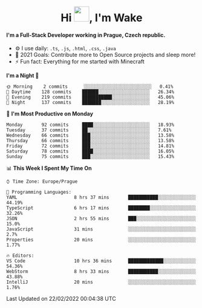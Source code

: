 <h1 align="center">Hi <img src="https://raw.githubusercontent.com/MrWakeCZ/MrWakeCZ/master/Hi.gif" width="40px" />, I'm Wake</h1>

#### I'm a Full-Stack Developer working in Prague, Czech republic.
- ⚙️ I use daily: `.ts`, `.js`, `.html`, `.css`, `.java`
- 🥅 2021 Goals: Contribute more to Open Source projects and sleep more!
- ⚡ Fun fact: Everything for me started with Minecraft

<!--START_SECTION:waka-->
**I'm a Night 🦉** 

```text
🌞 Morning    2 commits      ░░░░░░░░░░░░░░░░░░░░░░░░░   0.41% 
🌆 Daytime    128 commits    ██████░░░░░░░░░░░░░░░░░░░   26.34% 
🌃 Evening    219 commits    ███████████░░░░░░░░░░░░░░   45.06% 
🌙 Night      137 commits    ███████░░░░░░░░░░░░░░░░░░   28.19%

```
📅 **I'm Most Productive on Monday** 

```text
Monday       92 commits     ████░░░░░░░░░░░░░░░░░░░░░   18.93% 
Tuesday      37 commits     ██░░░░░░░░░░░░░░░░░░░░░░░   7.61% 
Wednesday    66 commits     ███░░░░░░░░░░░░░░░░░░░░░░   13.58% 
Thursday     66 commits     ███░░░░░░░░░░░░░░░░░░░░░░   13.58% 
Friday       72 commits     ███░░░░░░░░░░░░░░░░░░░░░░   14.81% 
Saturday     78 commits     ████░░░░░░░░░░░░░░░░░░░░░   16.05% 
Sunday       75 commits     ███░░░░░░░░░░░░░░░░░░░░░░   15.43%

```


📊 **This Week I Spent My Time On** 

```text
⌚︎ Time Zone: Europe/Prague

💬 Programming Languages: 
YAML                     8 hrs 37 mins       ███████████░░░░░░░░░░░░░░   44.19% 
TypeScript               6 hrs 17 mins       ████████░░░░░░░░░░░░░░░░░   32.26% 
JSON                     2 hrs 55 mins       ███░░░░░░░░░░░░░░░░░░░░░░   15.0% 
JavaScript               31 mins             ░░░░░░░░░░░░░░░░░░░░░░░░░   2.7% 
Properties               20 mins             ░░░░░░░░░░░░░░░░░░░░░░░░░   1.77%

🔥 Editors: 
VS Code                  10 hrs 36 mins      █████████████░░░░░░░░░░░░   54.36% 
WebStorm                 8 hrs 33 mins       ███████████░░░░░░░░░░░░░░   43.88% 
IntelliJ                 20 mins             ░░░░░░░░░░░░░░░░░░░░░░░░░   1.76%

```


 Last Updated on 22/02/2022 00:04:38 UTC
<!--END_SECTION:waka-->
